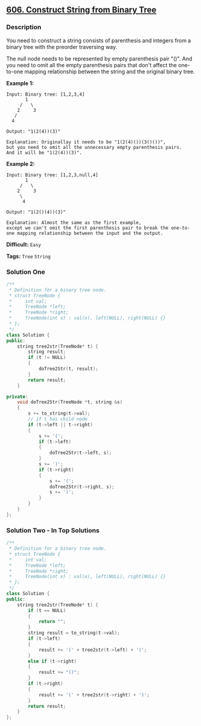 ## [606. Construct String from Binary Tree](https://leetcode.com/problems/construct-string-from-binary-tree/#/description)

### Description

You need to construct a string consists of parenthesis and integers from a binary tree with the preorder traversing way.

The null node needs to be represented by empty parenthesis pair "()". And you need to omit all the empty parenthesis pairs that don't affect the one-to-one mapping relationship between the string and the original binary tree.

**Example 1:**

```
Input: Binary tree: [1,2,3,4]
       1
     /   \
    2     3
   /
  4

Output: "1(2(4))(3)"

Explanation: Originallay it needs to be "1(2(4)())(3()())",
but you need to omit all the unnecessary empty parenthesis pairs.
And it will be "1(2(4))(3)".
```

**Example 2:**

```
Input: Binary tree: [1,2,3,null,4]
       1
     /   \
    2     3
     \
      4

Output: "1(2()(4))(3)"

Explanation: Almost the same as the first example,
except we can't omit the first parenthesis pair to break the one-to-one mapping relationship between the input and the output.
```

**Difficult:** `Easy`

**Tags:** `Tree` `String`

### Solution One

```c++
/**
 * Definition for a binary tree node.
 * struct TreeNode {
 *     int val;
 *     TreeNode *left;
 *     TreeNode *right;
 *     TreeNode(int x) : val(x), left(NULL), right(NULL) {}
 * };
 */
class Solution {
public:
    string tree2str(TreeNode* t) {
        string result;
        if (t != NULL)
        {
            doTree2Str(t, result);
        }
        return result;
    }

private:
    void doTree2Str(TreeNode *t, string &s)
    {
        s += to_string(t->val);
        // if t has child node
        if (t->left || t->right)
        {
            s += '(';
            if (t->left)
            {
                doTree2Str(t->left, s);
            }
            s += ')';
            if (t->right)
            {
                s += '(';
                doTree2Str(t->right, s);
                s += ')';
            }
        }
    }
};
```

### Solution Two - In Top Solutions

```c++
/**
 * Definition for a binary tree node.
 * struct TreeNode {
 *     int val;
 *     TreeNode *left;
 *     TreeNode *right;
 *     TreeNode(int x) : val(x), left(NULL), right(NULL) {}
 * };
 */
class Solution {
public:
    string tree2str(TreeNode* t) {
        if (t == NULL)
        {
            return "";
        }
        string result = to_string(t->val);
        if (t->left)
        {
            result += '(' + tree2str(t->left) + ')';
        }
        else if (t->right)
        {
            result += "()";
        }
        if (t->right)
        {
            result += '(' + tree2str(t->right) + ')';
        }
        return result;
    }
};
```
